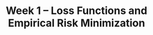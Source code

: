 ---
    title: Week 1 – Loss Functions and Empirical Risk Minimization
    weekNumber: 1
    days:
      - date: 2023-4-3
        events:
          "**LEC 1**{: .label .label-lecture } (coming soon)":
          "**SRV**{: .label .label-survey } [Welcome Survey](https://forms.gle/cgBwYyFeSPYUy1Vv8)":
      - date: 2023-4-5
        events:
          "**LEC 2**{: .label .label-lecture } (coming soon)":
          "**GW 1**{: .label .label-disc } (coming soon)":
      - date: 2023-4-7
        events:
          "**LEC 3**{: .label .label-lecture } (coming soon)":

---